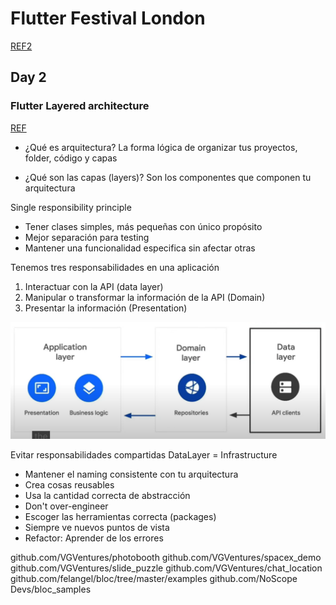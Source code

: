 # Flutter Festival London

[REF2](https://www.youtube.com/watch?v=h7Hjtj-iw_c)

## Day 2

### Flutter Layered architecture

[REF](https://verygood.ventures/blog/very-good-flutter-architecture)

- ¿Qué es arquitectura?
  La forma lógica de organizar tus proyectos, folder, código y capas

- ¿Qué son las capas (layers)?
  Son los componentes que componen tu arquitectura

Single responsibility principle

- Tener clases simples, más pequeñas con único propósito
- Mejor separación para testing
- Mantener una funcionalidad especifica sin afectar otras

Tenemos tres responsabilidades en una aplicación

1. Interactuar con la API (data layer)
2. Manipular o transformar la información de la API (Domain)
3. Presentar la información (Presentation)

![](./images/03-london-1.png)

Evitar responsabilidades compartidas
DataLayer = Infrastructure

- Mantener el naming consistente con tu arquitectura
- Crea cosas reusables
- Usa la cantidad correcta de abstracción
- Don't over-engineer
- Escoger las herramientas correcta (packages)
- Siempre ve nuevos puntos de vista
- Refactor: Aprender de los errores

github.com/VGVentures/photobooth
github.com/VGVentures/spacex_demo
github.com/VGVentures/slide_puzzle
github.com/VGVentures/chat_location
github.com/felangel/bloc/tree/master/examples
github.com/NoScope Devs/bloc_samples
